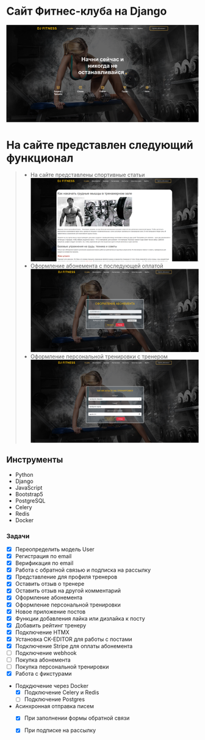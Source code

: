 # Сайт Фитнес-клуба на Django

![DJ FITNESS](static/screen/screen1.png)

# На сайте представлен следующий функционал   
> -   На сайте представлены спортивные статьи
   ![DJ FITNESS](static/screen/post_detail.png)
> -   Оформление абонемента с последующей оплатой
  ![DJ FITNESS](static/screen/order_abonement.png)
> -   Оформление персональной тренировки с тренером
  ![DJ FITNESS](static/screen/person_training.png)

## Инструменты
> 
   - Python
   - Django
   - JavaScript
   - Bootstrap5
   - PostgreSQL
   - Celery
   - Redis
   - Docker

### Задачи

 - [x] Переопределить модель User
 - [x] Регистрация по email
 - [x] Верификация по email
 - [x] Работа с обратной связью и подписка на рассылку
 - [x] Представление для профиля тренеров
 - [x] Оставить отзыв о тренере
 - [x] Оставить отзыв на другой комментарий
 - [x] Оформление абонемента
 - [x] Оформление персональной тренировки
 - [x] Новое приложение постов
 - [x] Функции добавления лайка или дизлайка к посту
 - [x] Добавить рейтинг тренеру
 - [x] Подключение HTMX
 - [x] Установка CK-EDITOR для работы с постами
 - [x] Подключение Stripe для оплаты абонемента
 - [ ] Подключение webhook
 - [ ] Покупка абонемента
 - [ ] Покупка персональной тренировки
 - [x] Работа с фикстурами
 - Подкдючение через Docker
      - [x] Подключение Celery и Redis
      - [ ] Подключение Postgres
 - Асинхронная отправка писем
      - [x] При заполнении формы обратной связи
      - [x] При подписке на рассылку

